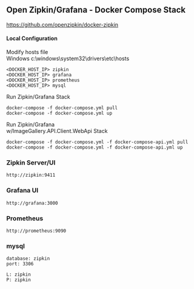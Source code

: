 ## Open Zipkin/Grafana - Docker Compose Stack

https://github.com/openzipkin/docker-zipkin


#### Local Configuration

Modify hosts file     
Windows c:\windows\system32\drivers\etc\hosts

```
<DOCKER_HOST_IP> zipkin
<DOCKER_HOST_IP> grafana
<DOCKER_HOST_IP> prometheus
<DOCKER_HOST_IP> mysql
```

Run Zipkin/Grafana Stack
```
docker-compose -f docker-compose.yml pull
docker-compose -f docker-compose.yml up
```

Run Zipkin/Grafana     
w/ImageGallery.API.Client.WebApi Stack

```
docker-compose -f docker-compose.yml -f docker-compose-api.yml pull
docker-compose -f docker-compose.yml -f docker-compose-api.yml up
```

### Zipkin Server/UI

```
http://zipkin:9411
```

### Grafana UI

```
http://grafana:3000
```

### Prometheus

```
http://prometheus:9090
```

### mysql

```
database: zipkin
port: 3306

L: zipkin
P: zipkin
```

